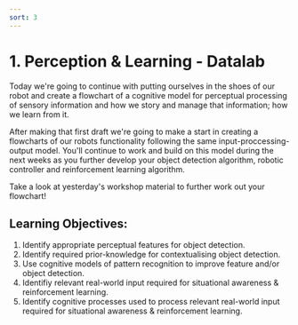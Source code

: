 ```yaml
---
sort: 3
---
```


# 1. Perception & Learning - Datalab
Today we're going to continue with putting ourselves in the shoes of our robot and create a flowchart of a cognitive model for perceptual processing of sensory information and how we story and manage that information; how we learn from it. 

After making that first draft we're going to make a start in creating a flowcharts of our robots functionality following the same input-proccessing-output model. You'll continue to work and build on this model during the next weeks as you further develop your object detection algorithm, robotic controller and reinforcement learning algorithm. 

Take a look at yesterday's workshop material to further work out your flowchart!

## Learning Objectives: 
1. Identify appropriate perceptual features for object detection.
2. Identify required prior-knowledge for contextualising object detection.
3. Use cognitive models of pattern recognition to improve feature and/or object detection.
4.	Identifiy relevant real-world input required for situational awareness & reinforcement learning.
5.	Identify cognitive processes used to process relevant real-world input required for situational awareness & reinforcement learning.
